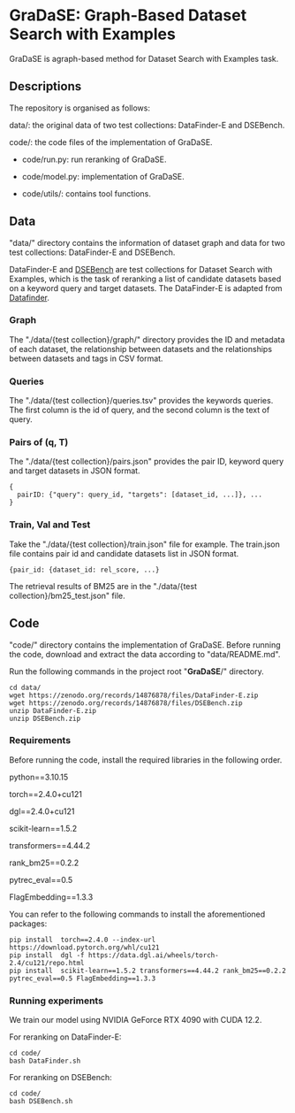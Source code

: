 # GraDaSE: Graph-Based Dataset Search with Examples

GraDaSE is agraph-based method for Dataset Search with Examples task.

[//]: # (We provide the implementaion of GraDaSE based on the official PyTorch implementation of HGB&#40;https://github.com/THUDM/HGB&#41;)

## Descriptions
The repository is organised as follows:

data/: the original data of two test collections: DataFinder-E and DSEBench.

code/: the code files of the implementation of GraDaSE.

- code/run.py: run reranking of GraDaSE.

- code/model.py: implementation of GraDaSE.

- code/utils/: contains tool functions.

## Data

"data/" directory contains the information of dataset graph and data for two test collections: DataFinder-E and DSEBench.

DataFinder-E and [DSEBench](https://github.com/nju-websoft/DSEBench) are test collections for Dataset Search with Examples, which is the task of reranking a list of candidate datasets based on a keyword query and target datasets. The DataFinder-E is adapted from [Datafinder](https://github.com/viswavi/datafinder). 

### Graph

The "./data/{test collection}/graph/" directory provides the ID and metadata of each dataset, the relationship between datasets and the relationships between datasets and tags in CSV format.

### Queries

The "./data/{test collection}/queries.tsv" provides the keywords queries. The first column is the id of query, and the second column is the text of query.

### Pairs of (q, T)

The "./data/{test collection}/pairs.json" provides the pair ID, keyword query and target datasets in JSON format. 

```
{
  pairID: {"query": query_id, "targets": [dataset_id, ...]}, ...
}
```

### Train, Val and Test
Take the "./data/{test collection}/train.json" file for example. The train.json file contains pair id and candidate datasets list in JSON format.

```
{pair_id: {dataset_id: rel_score, ...}
```

The retrieval results of BM25 are in the "./data/{test collection}/bm25_test.json" file.

## Code

"code/" directory contains the implementation of GraDaSE. Before running the code, download and extract the data according to "data/README.md".

Run the following commands in the project root "**GraDaSE**/" directory.
```
cd data/
wget https://zenodo.org/records/14876878/files/DataFinder-E.zip
wget https://zenodo.org/records/14876878/files/DSEBench.zip
unzip DataFinder-E.zip
unzip DSEBench.zip
```

### Requirements

Before running the code, install the required libraries in the following order.

python==3.10.15

torch==2.4.0+cu121

dgl==2.4.0+cu121

scikit-learn==1.5.2

transformers==4.44.2

rank_bm25==0.2.2

pytrec_eval==0.5

FlagEmbedding==1.3.3

You can refer to the following commands to install the aforementioned packages:
```
pip install  torch==2.4.0 --index-url https://download.pytorch.org/whl/cu121
pip install  dgl -f https://data.dgl.ai/wheels/torch-2.4/cu121/repo.html
pip install  scikit-learn==1.5.2 transformers==4.44.2 rank_bm25==0.2.2 pytrec_eval==0.5 FlagEmbedding==1.3.3
```

### Running experiments
We train our model using NVIDIA GeForce RTX 4090 with CUDA 12.2.

For reranking on DataFinder-E:

```
cd code/
bash DataFinder.sh
```

For reranking on DSEBench:

```
cd code/
bash DSEBench.sh
```

